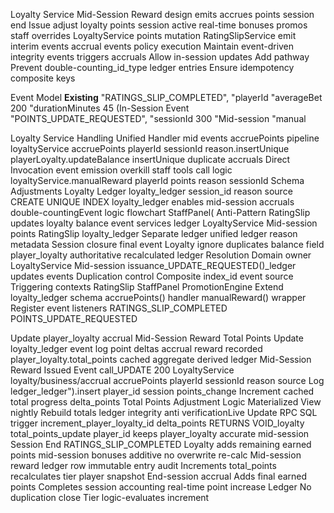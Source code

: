 Loyalty Service Mid-Session Reward design emits accrues points session end Issue adjust loyalty points session active real-time bonuses promos staff overrides LoyaltyService points mutation RatingSlipService emit interim events accrual events policy execution Maintain event-driven integrity events triggers accruals Allow in-session updates Add pathway Prevent double-counting_id_type ledger entries Ensure idempotency composite keys

Event Model **Existing** "RATINGS_SLIP_COMPLETED", "playerId "averageBet 200 "durationMinutes 45 (In-Session Event "POINTS_UPDATE_REQUESTED", "sessionId 300 "Mid-session "manual

Loyalty Service Handling Unified Handler mid events accruePoints pipeline loyaltyService accruePoints playerId sessionId reason.insertUnique playerLoyalty.updateBalance insertUnique duplicate accruals Direct Invocation event emission overkill staff tools call logic loyaltyService.manualReward playerId points reason sessionId Schema Adjustments Loyalty Ledger loyalty_ledger session_id reason source CREATE UNIQUE INDEX loyalty_ledger enables mid-session accruals double-countingEvent logic flowchart StaffPanel( Anti-Pattern RatingSlip updates loyalty balance event services ledger LoyaltyService Mid-session points RatingSlip loyalty_ledger Separate ledger unified ledger reason metadata Session closure final event Loyalty ignore duplicates balance field player_loyalty authoritative recalculated ledger Resolution Domain owner LoyaltyService Mid-session issuance_UPDATE_REQUESTED()\_ledger updates events Duplication control Composite index_id event source Triggering contexts RatingSlip StaffPanel PromotionEngine Extend loyalty_ledger schema accruePoints() handler manualReward() wrapper Register event listeners RATINGS_SLIP_COMPLETED POINTS_UPDATE_REQUESTED

Update player_loyalty accrual Mid-Session Reward Total Points Update loyalty_ledger event log point deltas accrual reward recorded player_loyalty.total_points cached aggregate derived ledger Mid-Session Reward Issued Event call_UPDATE 200 LoyaltyService loyalty/business/accrual accruePoints playerId sessionId reason source Log ledger_ledger").insert player_id session points_change Increment cached total progress delta_points Total Points Adjustment Logic Materialized View nightly Rebuild totals ledger integrity anti verificationLive Update RPC SQL trigger increment_player_loyalty_id delta_points RETURNS VOID_loyalty total_points_update player_id keeps player_loyalty accurate mid-session Session End RATINGS_SLIP_COMPLETED Loyalty adds remaining earned points mid-session bonuses additive no overwrite re-calc Mid-session reward ledger row immutable entry audit Increments total_points recalculates tier player snapshot End-session accrual Adds final earned points Completes session accounting real-time point increase Ledger No duplication close Tier logic-evaluates increment
